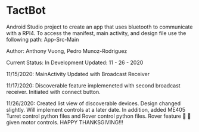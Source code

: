 # TactBot
Android Studio project to create an app that uses bluetooth to communicate with a RPI4.
To access the manifest, main activity, and design file use the following path: App-Src-Main

Author: Anthony Vuong, Pedro Munoz-Rodriguez

Current Status: In Development
Updated: 11 - 26 - 2020


11/15/2020: MainActivity Updated with Broadcast Receiver

11/17/2020: Discoverable feature implemeneted with second broadcast receiver. Initiated with connect button.

11/26/2020: Created list view of discoverable devices. Design changed slightly. Will implement
controls at a later date. In addition, added ME405 Turret control python files and Rover control
python files. Rover feature 🚗 🚗 given motor controls. HAPPY THANKSGIVING!!!


